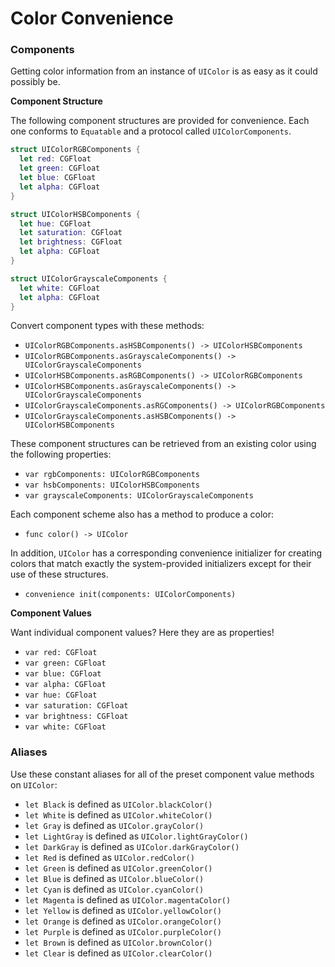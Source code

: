 Color Convenience
=================

### Components

Getting color information from an instance of `UIColor` is as easy as it could possibly be.

**Component Structure**

The following component structures are provided for convenience.  Each one conforms to `Equatable` and a protocol called `UIColorComponents`.

```swift
struct UIColorRGBComponents {
  let red: CGFloat
  let green: CGFloat
  let blue: CGFloat
  let alpha: CGFloat
}
```

```swift
struct UIColorHSBComponents {
  let hue: CGFloat
  let saturation: CGFloat
  let brightness: CGFloat
  let alpha: CGFloat
}
```

```swift
struct UIColorGrayscaleComponents {
  let white: CGFloat
  let alpha: CGFloat
}
```

Convert component types with these methods:

 - `UIColorRGBComponents.asHSBComponents() -> UIColorHSBComponents`
 - `UIColorRGBComponents.asGrayscaleComponents() -> UIColorGrayscaleComponents`
 - `UIColorHSBComponents.asRGBComponents() -> UIColorRGBComponents`
 - `UIColorHSBComponents.asGrayscaleComponents() -> UIColorGrayscaleComponents`
 - `UIColorGrayscaleComponents.asRGComponents() -> UIColorRGBComponents`
 - `UIColorGrayscaleComponents.asHSBComponents() -> UIColorHSBComponents`


These component structures can be retrieved from an existing color using the following properties:
 - `var rgbComponents: UIColorRGBComponents`
 - `var hsbComponents: UIColorHSBComponents`
 - `var grayscaleComponents: UIColorGrayscaleComponents`

Each component scheme also has a method to produce a color:
 - `func color() -> UIColor`

In addition, `UIColor` has a corresponding convenience initializer for creating colors that match exactly the system-provided initializers except for their use of these structures.
 - `convenience init(components: UIColorComponents)`


**Component Values**

Want individual component values?  Here they are as properties!
 - `var red: CGFloat`
 - `var green: CGFloat`
 - `var blue: CGFloat`
 - `var alpha: CGFloat`
 - `var hue: CGFloat`
 - `var saturation: CGFloat`
 - `var brightness: CGFloat`
 - `var white: CGFloat`


### Aliases

Use these constant aliases for all of the preset component value methods on `UIColor`:

 - `let Black` is defined as `UIColor.blackColor()`
 - `let White` is defined as `UIColor.whiteColor()`
 - `let Gray` is defined as `UIColor.grayColor()`
 - `let LightGray` is defined as `UIColor.lightGrayColor()`
 - `let DarkGray` is defined as `UIColor.darkGrayColor()`
 - `let Red` is defined as `UIColor.redColor()`
 - `let Green` is defined as `UIColor.greenColor()`
 - `let Blue` is defined as `UIColor.blueColor()`
 - `let Cyan` is defined as `UIColor.cyanColor()`
 - `let Magenta` is defined as `UIColor.magentaColor()`
 - `let Yellow` is defined as `UIColor.yellowColor()`
 - `let Orange` is defined as `UIColor.orangeColor()`
 - `let Purple` is defined as `UIColor.purpleColor()`
 - `let Brown` is defined as `UIColor.brownColor()`
 - `let Clear` is defined as `UIColor.clearColor()`
